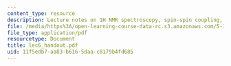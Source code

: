 ```yaml
---
content_type: resource
description: Lecture notes on 1H NMR spectroscopy, spin-spin coupling, and connectivity.
file: /media/https%3A/open-learning-course-data-rc.s3.amazonaws.com/5-13-organic-chemistry-ii-fall-2003/11f5edb7aa83b6165daac8179b4fd685_lec6_handout.pdf
file_type: application/pdf
resourcetype: Document
title: lec6_handout.pdf
uid: 11f5edb7-aa83-b616-5daa-c8179b4fd685
---
```

